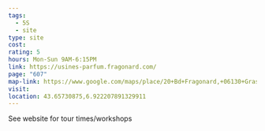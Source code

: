 ```yaml
---
tags:
  - 5S
  - site
type: site
cost: 
rating: 5
hours: Mon-Sun 9AM-6:15PM
link: https://usines-parfum.fragonard.com/
page: "607"
map-link: https://www.google.com/maps/place/20+Bd+Fragonard,+06130+Grasse,+France/@43.6570399,6.9209959,18.25z/data=!4m6!3m5!1s0x12cc28aab805e009:0x797e29490aee0e63!8m2!3d43.6572992!4d6.922234!16s%2Fg%2F11c5jz6nx0?entry=ttu&g_ep=EgoyMDI0MTAwNy4xIKXMDSoASAFQAw%3D%3D
visit: 
location: 43.65730875,6.922207891329911
---
```

See website for tour times/workshops